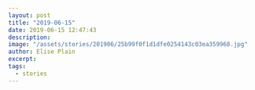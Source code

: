 ```yaml
---
layout: post
title: "2019-06-15"
date: 2019-06-15 12:47:43
description: 
image: "/assets/stories/201906/25b99f0f1d1dfe0254143c03ea359968.jpg"
author: Elise Plain
excerpt: 
tags: 
  - stories
---
```



<p></p>
